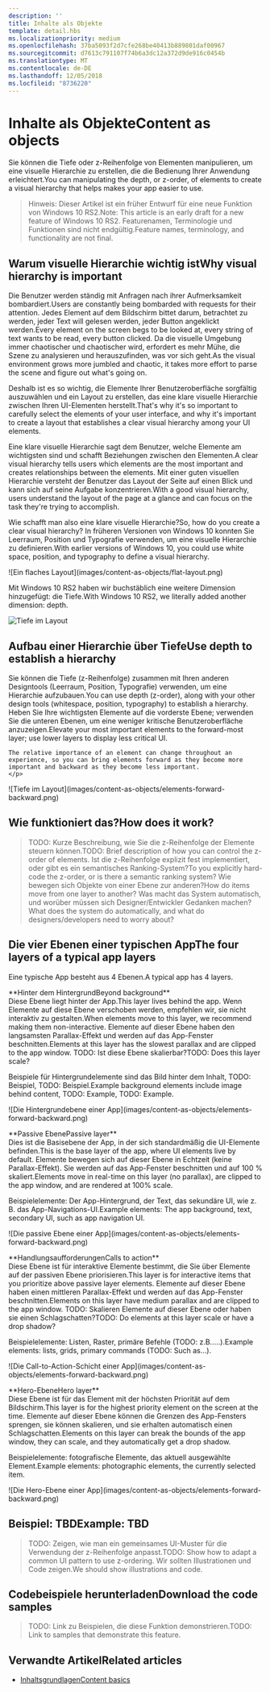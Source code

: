 ```yaml
---
description: ''
title: Inhalte als Objekte
template: detail.hbs
ms.localizationpriority: medium
ms.openlocfilehash: 37ba5093f2d7cfe268be40413b889801daf00967
ms.sourcegitcommit: d7613c791107f74b6a3dc12a372d9de916c0454b
ms.translationtype: MT
ms.contentlocale: de-DE
ms.lasthandoff: 12/05/2018
ms.locfileid: "8736220"
---
```

# <a name="content-as-objects"></a><span data-ttu-id="ccf90-102">Inhalte als Objekte</span><span class="sxs-lookup"><span data-stu-id="ccf90-102">Content as objects</span></span>

 

<span data-ttu-id="ccf90-103">Sie können die Tiefe oder z-Reihenfolge von Elementen manipulieren, um eine visuelle Hierarchie zu erstellen, die die Bedienung Ihrer Anwendung erleichtert.</span><span class="sxs-lookup"><span data-stu-id="ccf90-103">You can manipulating the depth, or z-order, of elements to create a visual hierarchy that helps makes your app easier to use.</span></span>  

> <span data-ttu-id="ccf90-104">Hinweis: Dieser Artikel ist ein früher Entwurf für eine neue Funktion von Windows 10 RS2.</span><span class="sxs-lookup"><span data-stu-id="ccf90-104">Note: This article is an early draft for a new feature of Windows 10 RS2.</span></span> <span data-ttu-id="ccf90-105">Featurenamen, Terminologie und Funktionen sind nicht endgültig.</span><span class="sxs-lookup"><span data-stu-id="ccf90-105">Feature names, terminology, and functionality are not final.</span></span> 

## <a name="why-visual-hierarchy-is-important"></a><span data-ttu-id="ccf90-106">Warum visuelle Hierarchie wichtig ist</span><span class="sxs-lookup"><span data-stu-id="ccf90-106">Why visual hierarchy is important</span></span>

<span data-ttu-id="ccf90-107">Die Benutzer werden ständig mit Anfragen nach ihrer Aufmerksamkeit bombardiert.</span><span class="sxs-lookup"><span data-stu-id="ccf90-107">Users are constantly being bombarded with requests for their attention.</span></span> <span data-ttu-id="ccf90-108">Jedes Element auf dem Bildschirm bittet darum, betrachtet zu werden, jeder Text will gelesen werden, jeder Button angeklickt werden.</span><span class="sxs-lookup"><span data-stu-id="ccf90-108">Every element on the screen begs to be looked at, every string of text wants to be read, every button clicked.</span></span> <span data-ttu-id="ccf90-109">Da die visuelle Umgebung immer chaotischer und chaotischer wird, erfordert es mehr Mühe, die Szene zu analysieren und herauszufinden, was vor sich geht.</span><span class="sxs-lookup"><span data-stu-id="ccf90-109">As the visual environment grows more jumbled and chaotic, it takes more effort to parse the scene and figure out what's going on.</span></span>  

<span data-ttu-id="ccf90-110">Deshalb ist es so wichtig, die Elemente Ihrer Benutzeroberfläche sorgfältig auszuwählen und ein Layout zu erstellen, das eine klare visuelle Hierarchie zwischen Ihren UI-Elementen herstellt.</span><span class="sxs-lookup"><span data-stu-id="ccf90-110">That's why it's so important to carefully select the elements of your user interface, and why it's important to create a layout that establishes a clear visual hierarchy among your UI elements.</span></span> <!-- Every element is competing for the user's attention, and every time you add an element, you add a mental tax to the user. -->

<span data-ttu-id="ccf90-111">Eine klare visuelle Hierarchie sagt dem Benutzer, welche Elemente am wichtigsten sind und schafft Beziehungen zwischen den Elementen.</span><span class="sxs-lookup"><span data-stu-id="ccf90-111">A clear visual hierarchy tells users which elements are the most important and creates relationships between the elements.</span></span> <span data-ttu-id="ccf90-112">Mit einer guten visuellen Hierarchie versteht der Benutzer das Layout der Seite auf einen Blick und kann sich auf seine Aufgabe konzentrieren.</span><span class="sxs-lookup"><span data-stu-id="ccf90-112">With a good visual hierarchy, users understand the layout of the page at a glance and can focus on the task they're trying to accomplish.</span></span> 

<p></p>


<div class="side-by-side">
<div class="side-by-side-content">
  <div class="side-by-side-content-left">
  <p><span data-ttu-id="ccf90-113">Wie schafft man also eine klare visuelle Hierarchie?</span><span class="sxs-lookup"><span data-stu-id="ccf90-113">So, how do you create a clear visual hierarchy?</span></span> <span data-ttu-id="ccf90-114">In früheren Versionen von Windows 10 konnten Sie Leerraum, Position und Typografie verwenden, um eine visuelle Hierarchie zu definieren.</span><span class="sxs-lookup"><span data-stu-id="ccf90-114">With earlier versions of Windows 10, you could use white space, position, and typography to define a visual hierarchy.</span></span> </p>
  </div>
  <div class="side-by-side-content-right">
    ![Ein flaches Layout](images/content-as-objects/flat-layout.png)
    
  </div>
</div>
</div>

<span data-ttu-id="ccf90-116">Mit Windows 10 RS2 haben wir buchstäblich eine weitere Dimension hinzugefügt: die Tiefe.</span><span class="sxs-lookup"><span data-stu-id="ccf90-116">With Windows 10 RS2, we literally added another dimension: depth.</span></span> 

![Tiefe im Layout](images/content-as-objects/depth-in-layout2.png)


## <a name="use-depth-to-establish-a-hierarchy"></a><span data-ttu-id="ccf90-118">Aufbau einer Hierarchie über Tiefe</span><span class="sxs-lookup"><span data-stu-id="ccf90-118">Use depth to establish a hierarchy</span></span> 

<p></p>

<div class="side-by-side">
<div class="side-by-side-content">
  <div class="side-by-side-content-left">
     <p><span data-ttu-id="ccf90-119">Sie können die Tiefe (z-Reihenfolge) zusammen mit Ihren anderen Designtools (Leerraum, Position, Typografie) verwenden, um eine Hierarchie aufzubauen.</span><span class="sxs-lookup"><span data-stu-id="ccf90-119">You can use depth (z-order), along with your other design tools (whitespace, position, typography) to establish a hierarchy.</span></span> <span data-ttu-id="ccf90-120">Heben Sie Ihre wichtigsten Elemente auf die vorderste Ebene; verwenden Sie die unteren Ebenen, um eine weniger kritische Benutzeroberfläche anzuzeigen.</span><span class="sxs-lookup"><span data-stu-id="ccf90-120">Elevate your most important elements to the forward-most layer; use lower layers to display less critical UI.</span></span> 

    The relative importance of an element can change throughout an experience, so you can bring elements forward as they become more important and backward as they become less important. 
    </p>
  </div>
  <div class="side-by-side-content-right">
    ![Tiefe im Layout](images/content-as-objects/elements-forward-backward.png) 
    
  </div>
</div>
</div>

## <a name="how-does-it-work"></a><span data-ttu-id="ccf90-122">Wie funktioniert das?</span><span class="sxs-lookup"><span data-stu-id="ccf90-122">How does it work?</span></span>
> <span data-ttu-id="ccf90-123">TODO: Kurze Beschreibung, wie Sie die z-Reihenfolge der Elemente steuern können.</span><span class="sxs-lookup"><span data-stu-id="ccf90-123">TODO: Brief description of how you can control the z-order of elements.</span></span> <span data-ttu-id="ccf90-124">Ist die z-Reihenfolge explizit fest implementiert, oder gibt es ein semantisches Ranking-System?</span><span class="sxs-lookup"><span data-stu-id="ccf90-124">To you explicitly hard-code the z-order, or is there a semantic ranking system?</span></span> <span data-ttu-id="ccf90-125">Wie bewegen sich Objekte von einer Ebene zur anderen?</span><span class="sxs-lookup"><span data-stu-id="ccf90-125">How do items move from one layer to another?</span></span> <span data-ttu-id="ccf90-126">Was macht das System automatisch, und worüber müssen sich Designer/Entwickler Gedanken machen?</span><span class="sxs-lookup"><span data-stu-id="ccf90-126">What does the system do automatically, and what do designers/developers need to worry about?</span></span> 

## <a name="the-four-layers-of-a-typical-app-layers"></a><span data-ttu-id="ccf90-127">Die vier Ebenen einer typischen App</span><span class="sxs-lookup"><span data-stu-id="ccf90-127">The four layers of a typical app layers</span></span>

<p><span data-ttu-id="ccf90-128">Eine typische App besteht aus 4 Ebenen.</span><span class="sxs-lookup"><span data-stu-id="ccf90-128">A typical app has 4 layers.</span></span></p>
<p></p>

<div class="side-by-side">
<div class="side-by-side-content">
  <div class="side-by-side-content-left">
  **<span data-ttu-id="ccf90-129">Hinter dem Hintergrund</span><span class="sxs-lookup"><span data-stu-id="ccf90-129">Beyond background</span></span>** <br/>
<span data-ttu-id="ccf90-130">Diese Ebene liegt hinter der App.</span><span class="sxs-lookup"><span data-stu-id="ccf90-130">This layer lives behind the app.</span></span>  <span data-ttu-id="ccf90-131">Wenn Elemente auf diese Ebene verschoben werden, empfehlen wir, sie nicht interaktiv zu gestalten.</span><span class="sxs-lookup"><span data-stu-id="ccf90-131">When elements move to this layer, we recommend making them non-interactive.</span></span> <span data-ttu-id="ccf90-132">Elemente auf dieser Ebene haben den langsamsten Parallax-Effekt und werden auf das App-Fenster beschnitten.</span><span class="sxs-lookup"><span data-stu-id="ccf90-132">Elements at this layer has the slowest parallax and are clipped to the app window.</span></span> <span data-ttu-id="ccf90-133">TODO: Ist diese Ebene skalierbar?</span><span class="sxs-lookup"><span data-stu-id="ccf90-133">TODO: Does this layer scale?</span></span> 

<p><span data-ttu-id="ccf90-134">Beispiele für Hintergrundelemente sind das Bild hinter dem Inhalt, TODO: Beispiel, TODO: Beispiel.</span><span class="sxs-lookup"><span data-stu-id="ccf90-134">Example background elements include image behind content, TODO: Example, TODO: Example.</span></span></p>
  </div>
  <div class="side-by-side-content-right">
    ![Die Hintergrundebene einer App](images/content-as-objects/elements-forward-backward.png)
    
  </div>
</div>
</div>

<p></p>

<div class="side-by-side">
<div class="side-by-side-content">
  <div class="side-by-side-content-left">
  **<span data-ttu-id="ccf90-136">Passive Ebene</span><span class="sxs-lookup"><span data-stu-id="ccf90-136">Passive layer</span></span>** <br/>
<span data-ttu-id="ccf90-137">Dies ist die Basisebene der App, in der sich standardmäßig die UI-Elemente befinden.</span><span class="sxs-lookup"><span data-stu-id="ccf90-137">This is the base layer of the app, where UI elements live by default.</span></span>  <span data-ttu-id="ccf90-138">Elemente bewegen sich auf dieser Ebene in Echtzeit (keine Parallax-Effekt). Sie werden auf das App-Fenster beschnitten und auf 100 % skaliert.</span><span class="sxs-lookup"><span data-stu-id="ccf90-138">Elements move in real-time on this layer (no parallax), are clipped to the app window, and are rendered at 100% scale.</span></span> 

<p><span data-ttu-id="ccf90-139">Beispielelemente: Der App-Hintergrund, der Text, das sekundäre UI, wie z. B. das App-Navigations-UI.</span><span class="sxs-lookup"><span data-stu-id="ccf90-139">Example elements: The app background, text, secondary UI, such as app navigation UI.</span></span></p>
  </div>
  <div class="side-by-side-content-right">
    ![Die passive Ebene einer App](images/content-as-objects/elements-forward-backward.png)
    
  </div>
</div>
</div>

<p></p>

<div class="side-by-side">
<div class="side-by-side-content">
  <div class="side-by-side-content-left">
  **<span data-ttu-id="ccf90-141">Handlungsaufforderungen</span><span class="sxs-lookup"><span data-stu-id="ccf90-141">Calls to action</span></span>** <br/>
<span data-ttu-id="ccf90-142">Diese Ebene ist für interaktive Elemente bestimmt, die Sie über Elemente auf der passiven Ebene priorisieren.</span><span class="sxs-lookup"><span data-stu-id="ccf90-142">This layer is for interactive items that you prioritize above passive layer elements.</span></span> <span data-ttu-id="ccf90-143">Elemente auf dieser Ebene haben einen mittleren Parallax-Effekt und werden auf das App-Fenster beschnitten.</span><span class="sxs-lookup"><span data-stu-id="ccf90-143">Elements on this layer have medium parallax and are clipped to the app window.</span></span> <span data-ttu-id="ccf90-144">TODO: Skalieren Elemente auf dieser Ebene oder haben sie einen Schlagschatten?</span><span class="sxs-lookup"><span data-stu-id="ccf90-144">TODO: Do elements at this layer scale or have a drop shadow?</span></span>

<p><span data-ttu-id="ccf90-145">Beispielelemente: Listen, Raster, primäre Befehle (TODO: z.B.....).</span><span class="sxs-lookup"><span data-stu-id="ccf90-145">Example elements: lists, grids, primary commands (TODO: Such as...).</span></span></p> 
  </div>
  <div class="side-by-side-content-right">
    ![Die Call-to-Action-Schicht einer App](images/content-as-objects/elements-forward-backward.png)
    
  </div>
</div>
</div>

<p></p>
<div class="side-by-side">
<div class="side-by-side-content">
  <div class="side-by-side-content-left">
  **<span data-ttu-id="ccf90-147">Hero-Ebene</span><span class="sxs-lookup"><span data-stu-id="ccf90-147">Hero layer</span></span>** <br/>
<span data-ttu-id="ccf90-148">Diese Ebene ist für das Element mit der höchsten Priorität auf dem Bildschirm.</span><span class="sxs-lookup"><span data-stu-id="ccf90-148">This layer is for the highest priority element on the screen at the time.</span></span>  <span data-ttu-id="ccf90-149">Elemente auf dieser Ebene können die Grenzen des App-Fensters sprengen, sie können skalieren, und sie erhalten automatisch einen Schlagschatten.</span><span class="sxs-lookup"><span data-stu-id="ccf90-149">Elements on this layer can break the bounds of the app window, they can scale, and they automatically get a drop shadow.</span></span>

<p><span data-ttu-id="ccf90-150">Beispielelemente: fotografische Elemente, das aktuell ausgewählte Element.</span><span class="sxs-lookup"><span data-stu-id="ccf90-150">Example elements: photographic elements, the currently selected item.</span></span></p>  
  </div>
  <div class="side-by-side-content-right">
    ![Die Hero-Ebene einer App](images/content-as-objects/elements-forward-backward.png)
    
  </div>
</div>
</div>



<!--
Depth is meaningful; it establishes visual and interactive hierarchy for users to efficiently complete tasks. Depth orients users in our system. 
-->

## <a name="example-tbd"></a><span data-ttu-id="ccf90-152">Beispiel: TBD</span><span class="sxs-lookup"><span data-stu-id="ccf90-152">Example: TBD</span></span>
> <span data-ttu-id="ccf90-153">TODO: Zeigen, wie man ein gemeinsames UI-Muster für die Verwendung der z-Reihenfolge anpasst.</span><span class="sxs-lookup"><span data-stu-id="ccf90-153">TODO: Show how to adapt a common UI pattern to use z-ordering.</span></span> <span data-ttu-id="ccf90-154">Wir sollten Illustrationen und Code zeigen.</span><span class="sxs-lookup"><span data-stu-id="ccf90-154">We should show illustrations and code.</span></span> 

## <a name="download-the-code-samples"></a><span data-ttu-id="ccf90-155">Codebeispiele herunterladen</span><span class="sxs-lookup"><span data-stu-id="ccf90-155">Download the code samples</span></span>
><span data-ttu-id="ccf90-156">TODO: Link zu Beispielen, die diese Funktion demonstrieren.</span><span class="sxs-lookup"><span data-stu-id="ccf90-156">TODO: Link to samples that demonstrate this feature.</span></span> 


## <a name="related-articles"></a><span data-ttu-id="ccf90-157">Verwandte Artikel</span><span class="sxs-lookup"><span data-stu-id="ccf90-157">Related articles</span></span>
* [<span data-ttu-id="ccf90-158">Inhaltsgrundlagen</span><span class="sxs-lookup"><span data-stu-id="ccf90-158">Content basics</span></span>](../basics/content-basics.md)
